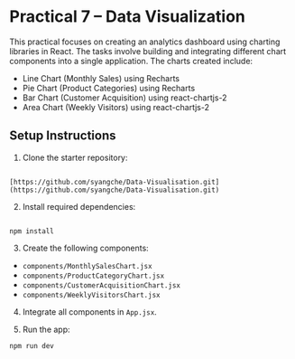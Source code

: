 # Practical 7 – Data Visualization

This practical focuses on creating an analytics dashboard using charting libraries in React. The tasks involve building and integrating different chart components into a single application. The charts created include:

- Line Chart (Monthly Sales) using Recharts
- Pie Chart (Product Categories) using Recharts
- Bar Chart (Customer Acquisition) using react-chartjs-2
- Area Chart (Weekly Visitors) using react-chartjs-2

## Setup Instructions

1. Clone the starter repository:
```

[https://github.com/syangche/Data-Visualisation.git](https://github.com/syangche/Data-Visualisation.git)

```

2. Install required dependencies:
```

npm install

```

3. Create the following components:
- `components/MonthlySalesChart.jsx`
- `components/ProductCategoryChart.jsx`
- `components/CustomerAcquisitionChart.jsx`
- `components/WeeklyVisitorsChart.jsx`

4. Integrate all components in `App.jsx`.

5. Run the app:
```
npm run dev
```